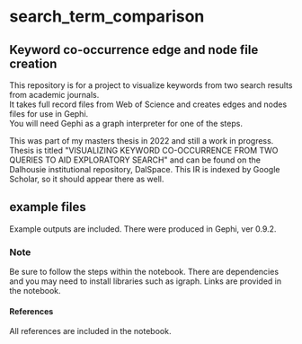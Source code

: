 # search_term_comparison
## Keyword co-occurrence edge and node file creation
This repository is for a project to visualize keywords from two search results from academic journals. <br>
It takes full record files from Web of Science and creates edges and nodes files for use in Gephi. <br>
You will need Gephi as a graph interpreter for one of the steps. <br>

This was part of my masters thesis in 2022 and still a work in progress.<br>
Thesis is titled "VISUALIZING KEYWORD CO-OCCURRENCE FROM TWO QUERIES TO AID EXPLORATORY SEARCH" and can be found on the Dalhousie institutional repository, DalSpace. This IR is indexed by Google Scholar, so it should appear there as well. 

## example files
Example outputs are included. There were produced in Gephi, ver 0.9.2. 

### Note
Be sure to follow the steps within the notebook. There are dependencies and you may need to install libraries such as igraph. Links are provided in the notebook. 

#### References
All references are included in the notebook. 

